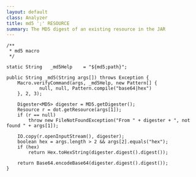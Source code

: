 ```yaml
---
layout: default
class: Analyzer
title: md5 ';' RESOURCE
summary: The MD5 digest of an existing resource in the JAR
---
```



	/**
	 * md5 macro
	 */

	static String	_md5Help	= "${md5;path}";

	public String _md5(String args[]) throws Exception {
		Macro.verifyCommand(args, _md5Help, new Pattern[] {
				null, null, Pattern.compile("base64|hex")
		}, 2, 3);

		Digester<MD5> digester = MD5.getDigester();
		Resource r = dot.getResource(args[1]);
		if (r == null)
			throw new FileNotFoundException("From " + digester + ", not found " + args[1]);

		IO.copy(r.openInputStream(), digester);
		boolean hex = args.length > 2 && args[2].equals("hex");
		if (hex)
			return Hex.toHexString(digester.digest().digest());

		return Base64.encodeBase64(digester.digest().digest());
	}
